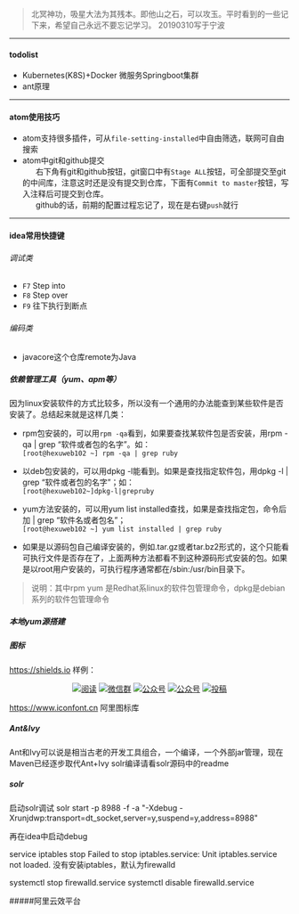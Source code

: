 >北冥神功，吸星大法为其残本。即他山之石，可以攻玉。平时看到的一些记下来，希望自己永远不要忘记学习。 20190310写于宁波
---
#### todolist

- Kubernetes(K8S)+Docker 微服务Springboot集群
- ant原理

---
#### atom使用技巧
- atom支持很多插件，可从`file-setting-installed`中自由筛选，联网可自由搜索
- atom中git和github提交
<br>&nbsp;&nbsp;&nbsp;&nbsp;&nbsp;
右下角有git和github按钮，git窗口中有`Stage ALL`按钮，可全部提交至git的中间库，注意这时还是没有提交到仓库，下面有`Commit to master`按钮，写入注释后可提交到仓库。
<br>&nbsp;&nbsp;&nbsp;&nbsp;&nbsp;
github的话，前期的配置过程忘记了，现在是右键`push`就行
---
#### idea常用快捷键
###### 调试类
- `F7` Step into
- `F8` Step over
- `F9` 往下执行到断点

###### 编码类
- javacore这个仓库remote为Java


##### 依赖管理工具（yum、apm等）
因为linux安装软件的方式比较多，所以没有一个通用的办法能查到某些软件是否安装了。总结起来就是这样几类：

- rpm包安装的，可以用`rpm -qa`看到，如果要查找某软件包是否安装，用rpm -qa | grep “软件或者包的名字”。如：<br>
`[root@hexuweb102 ~] rpm -qa | grep ruby`

- 以deb包安装的，可以用dpkg -l能看到。如果是查找指定软件包，用dpkg -l | grep “软件或者包的名字”；如：<br>
`[root@hexuweb102~]dpkg-l|grepruby`
- yum方法安装的，可以用yum list installed查找，如果是查找指定包，命令后加 | grep “软件名或者包名”；<br>
`[root@hexuweb102 ~] yum list installed | grep ruby`
- 如果是以源码包自己编译安装的，例如.tar.gz或者tar.bz2形式的，这个只能看可执行文件是否存在了，上面两种方法都看不到这种源码形式安装的包。如果是以root用户安装的，可执行程序通常都在/sbin:/usr/bin目录下。
>说明：其中rpm yum 是Redhat系linux的软件包管理命令，dpkg是debian系列的软件包管理命令

##### 本地yum源搭建

##### 图标
https://shields.io
样例：
<p align="center">
  <a href="https://snailclimb.gitee.io/javaguide"><img src="https://img.shields.io/badge/阅读-read-brightgreen.svg" alt="阅读"></a>
  <a href="#联系我"><img src="https://img.shields.io/badge/chat-微信群-blue.svg" alt="微信群"></a>
  <a href="#公众号"><img src="https://img.shields.io/badge/%E5%85%AC%E4%BC%97%E5%8F%B7-JavaGuide-lightgrey.svg" alt="公众号"></a>
  <a href="#公众号"><img src="https://img.shields.io/badge/PDF-Java面试突击-important.svg" alt="公众号"></a>
  <a href="#投稿"><img src="https://img.shields.io/badge/support-投稿-critical.svg" alt="投稿"></a>
</p>

https://www.iconfont.cn
阿里图标库


##### Ant&Ivy
Ant和Ivy可以说是相当古老的开发工具组合，一个编译，一个外部jar管理，现在Maven已经逐步取代Ant+Ivy
solr编译请看solr源码中的readme

##### solr
启动solr调试
solr start -p 8988 -f -a "-Xdebug -Xrunjdwp:transport=dt_socket,server=y,suspend=y,address=8988"

再在idea中启动debug

service iptables stop
Failed to stop iptables.service: Unit iptables.service not loaded.
没有安装iptables，默认为firewalld

systemctl stop firewalld.service
systemctl disable firewalld.service


#####阿里云效平台
